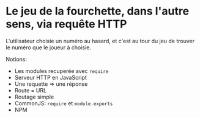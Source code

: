 # Le jeu de la fourchette, dans l'autre sens, via requête HTTP



L'utilisateur choisie un numéro au hasard, et c'est au tour du jeu de trouver le numéro que le joueur à choisie.  
  
  
  
Notions:  
 * Les modules recuperée avec ```require```
 * Serveur HTTP en JavaScript
 * Une requette => une réponse
 * Route = URL
 * Routage simple
 * CommonJS: ```require``` et ```module.exports```
 * NPM

